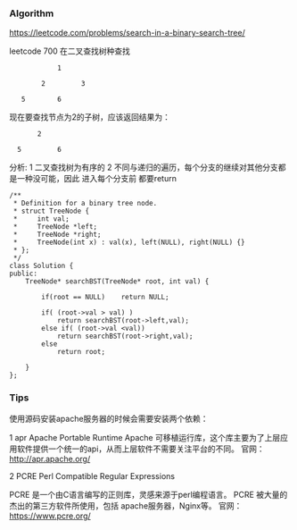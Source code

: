 
### Algorithm
https://leetcode.com/problems/search-in-a-binary-search-tree/

leetcode 700 在二叉查找树种查找
```
            1
      
        2         3
   
   5        6
 ``` 
  
现在要查找节点为2的子树，应该返回结果为：
```
       2
     
  5         6
```
分析:
1 二叉查找树为有序的
2 不同与递归的遍历，每个分支的继续对其他分支都是一种没可能，因此 进入每个分支前 都要return
```
/**
 * Definition for a binary tree node.
 * struct TreeNode {
 *     int val;
 *     TreeNode *left;
 *     TreeNode *right;
 *     TreeNode(int x) : val(x), left(NULL), right(NULL) {}
 * };
 */
class Solution {
public:
    TreeNode* searchBST(TreeNode* root, int val) {
       
        if(root == NULL)    return NULL;
            
        if( (root->val > val) )
            return searchBST(root->left,val);
        else if( (root->val <val))
            return searchBST(root->right,val);
        else 
            return root;
        
    }
};
```

### Tips

使用源码安装apache服务器的时候会需要安装两个依赖：

1 apr  Apache Portable Runtime
Apache 可移植运行库，这个库主要为了上层应用软件提供一个统一的api，从而上层软件不需要关注平台的不同。
官网： http://apr.apache.org/

2 PCRE Perl Compatible Regular Expressions

PCRE 是一个由C语言编写的正则库，灵感来源于perl编程语言。
PCRE 被大量的杰出的第三方软件所使用，包括 apache服务器，Nginx等。
官网： https://www.pcre.org/
